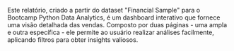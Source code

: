 Este relatório, criado a partir do dataset "Financial Sample" para o Bootcamp Python Data Analytics, é um dashboard interativo que fornece uma visão detalhada das vendas.
Composto por duas páginas - uma ampla e outra específica - ele permite ao usuário realizar análises facilmente, aplicando filtros para obter insights valiosos.
